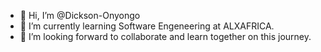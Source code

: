 - 👋 Hi, I’m @Dickson-Onyongo 
- 🌱 I’m currently learning Software Engeneering at ALXAFRICA.
- 💞️ I’m looking forward to collaborate and learn together on this journey.
  

<!---
Dickson-Onyongo/Dickson-Onyongo is a ✨ special ✨ repository because its `README.md` (this file) appears on your GitHub profile.
You can click the Preview link to take a look at your changes.
--->

